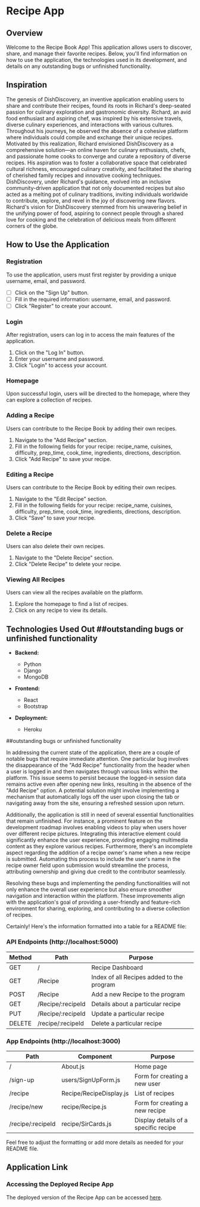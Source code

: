 # Recipe App

## Overview

Welcome to the Recipe Book App! This application allows users to discover, share, and manage their favorite recipes. Below, you'll find information on how to use the application, the technologies used in its development, and details on any outstanding bugs or unfinished functionality.

## Inspiration

The genesis of DishDiscovery, an inventive application enabling users to share and contribute their recipes, found its roots in Richard's deep-seated passion for culinary exploration and gastronomic diversity. Richard, an avid food enthusiast and aspiring chef, was inspired by his extensive travels, diverse culinary experiences, and interactions with various cultures. Throughout his journeys, he observed the absence of a cohesive platform where individuals could compile and exchange their unique recipes. Motivated by this realization, Richard envisioned DishDiscovery as a comprehensive solution—an online haven for culinary enthusiasts, chefs, and passionate home cooks to converge and curate a repository of diverse recipes. His aspiration was to foster a collaborative space that celebrated cultural richness, encouraged culinary creativity, and facilitated the sharing of cherished family recipes and innovative cooking techniques. DishDiscovery, under Richard's guidance, evolved into an inclusive community-driven application that not only documented recipes but also acted as a melting pot of culinary traditions, inviting individuals worldwide to contribute, explore, and revel in the joy of discovering new flavors. Richard's vision for DishDiscovery stemmed from his unwavering belief in the unifying power of food, aspiring to connect people through a shared love for cooking and the celebration of delicious meals from different corners of the globe.

## How to Use the Application

### Registration

To use the application, users must first register by providing a unique username, email, and password.

- [ ] Click on the \"Sign Up\" button.
- [ ] Fill in the required information: username, email, and password.
- [ ] Click \"Register\" to create your account.

### Login

After registration, users can log in to access the main features of the application.

1. Click on the \"Log In\" button.
2. Enter your username and password.
3. Click \"Login\" to access your account.

### Homepage

Upon successful login, users will be directed to the homepage, where they can explore a collection of recipes.

### Adding a Recipe

Users can contribute to the Recipe Book by adding their own recipes.

1. Navigate to the \"Add Recipe\" section.
2. Fill in the following fields for your recipe: recipe_name, cuisines, difficulty, prep_time, cook_time, ingredients, directions, description.
3. Click \"Add Recipe\" to save your recipe.

### Editing a Recipe

Users can contribute to the Recipe Book by editing their own recipes.

1. Navigate to the \"Edit Recipe\" section.
2. Fill in the following fields for your recipe: recipe_name, cuisines, difficulty, prep_time, cook_time, ingredients, directions, description.
3. Click \"Save\" to save your recipe.

### Delete a Recipe

Users can also delete their own recipes.

1. Navigate to the \"Delete Recipe\" section.
2. Click \"Delete Recipe\" to delete your recipe.

### Viewing All Recipes

Users can view all the recipes available on the platform.

1. Explore the homepage to find a list of recipes.
2. Click on any recipe to view its details.

## Technologies Used Out ##outstanding bugs or unfinished functionality

- **Backend:**
  - Python
  - Django
  - MongoDB

- **Frontend:**
  - React
  - Bootstrap

- **Deployment:**
  - Heroku

 ##outstanding bugs or unfinished functionality
 
In addressing the current state of the application, there are a couple of notable bugs that require immediate attention. One particular bug involves the disappearance of the "Add Recipe" functionality from the header when a user is logged in and then navigates through various links within the platform. This issue seems to persist because the logged-in session data remains active even after opening new links, resulting in the absence of the "Add Recipe" option. A potential solution might involve implementing a mechanism that automatically logs off the user upon closing the tab or navigating away from the site, ensuring a refreshed session upon return.

Additionally, the application is still in need of several essential functionalities that remain unfinished. For instance, a prominent feature on the development roadmap involves enabling videos to play when users hover over different recipe pictures. Integrating this interactive element could significantly enhance the user experience, providing engaging multimedia content as they explore various recipes. Furthermore, there's an incomplete aspect regarding the addition of a recipe owner's name when a new recipe is submitted. Automating this process to include the user's name in the recipe owner field upon submission would streamline the process, attributing ownership and giving due credit to the contributor seamlessly.

Resolving these bugs and implementing the pending functionalities will not only enhance the overall user experience but also ensure smoother navigation and interaction within the platform. These improvements align with the application's goal of providing a user-friendly and feature-rich environment for sharing, exploring, and contributing to a diverse collection of recipes.

Certainly! Here's the information formatted into a table for a README file:

### API Endpoints (http://localhost:5000)

| Method | Path               | Purpose                                    |
|--------|--------------------|--------------------------------------------|
| GET    | /                  | Recipe Dashboard                           |
| GET    | /Recipe            | Index of all Recipes added to the program |
| POST   | /Recipe            | Add a new Recipe to the program            |
| GET    | /Recipe/:recipeId  | Details about a particular recipe          |
| PUT    | /Recipe/:recipeId  | Update a particular recipe                  |
| DELETE | /recipe/:recipeId  | Delete a particular recipe                 |

### App Endpoints (http://localhost:3000)

| Path          | Component                | Purpose                                   |
|---------------|--------------------------|-------------------------------------------|
| /             | About.js                 | Home page                                 |
| /sign-up      | users/SignUpForm.js      | Form for creating a new user               |
| /recipe       | Recipe/RecipeDisplay.js  | List of recipes                           |
| /recipe/new   | recipe/Recipe.js         | Form for creating a new recipe             |
| /recipe/:recipeId | recipe/SirCards.js   | Display details of a specific recipe      |

Feel free to adjust the formatting or add more details as needed for your README file.

## Application Link

### Accessing the Deployed Recipe App

The deployed version of the Recipe App can be accessed [here](https://frontend-cusiner-app-f11a7786b2e3.herokuapp.com/about).


